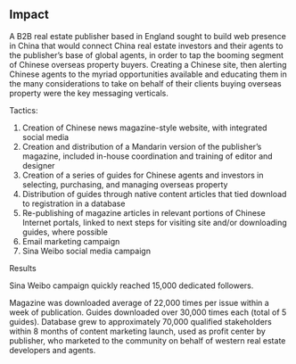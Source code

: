 ## Impact 

A B2B real estate publisher based in England sought to build web presence in China that would connect China real estate investors and their agents to the publisher’s base of global agents, in order to tap the booming segment of Chinese overseas property buyers. Creating a Chinese site, then alerting Chinese agents to the myriad opportunities available and educating them in the many considerations to take on behalf of their clients buying overseas property were the key messaging verticals.

Tactics:

1.  Creation of Chinese news magazine-style website, with integrated social media
2.  Creation and distribution of a Mandarin version of the publisher’s magazine, included in-house coordination and training of editor and designer
3.  Creation of a series of guides for Chinese agents and investors in selecting, purchasing, and managing overseas property
4.  Distribution of guides through native content articles that tied download to registration in a database
5.  Re-publishing of magazine articles in relevant portions of Chinese Internet portals, linked to next steps for visiting site and/or downloading guides, where possible
6.  Email marketing campaign
7.  Sina Weibo social media campaign

Results

Sina Weibo campaign quickly reached 15,000 dedicated followers.

Magazine was downloaded average of 22,000 times per issue within a week of publication. Guides downloaded over 30,000 times each (total of 5 guides). Database grew to approximately 70,000 qualified stakeholders within 8 months of content marketing launch, used as profit center by publisher, who marketed to the community on behalf of western real estate developers and agents.